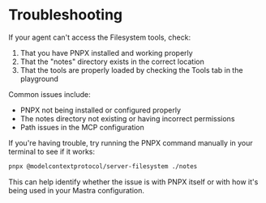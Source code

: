 # Troubleshooting

If your agent can't access the Filesystem tools, check:

1. That you have PNPX installed and working properly
2. That the "notes" directory exists in the correct location
3. That the tools are properly loaded by checking the Tools tab in the playground

Common issues include:
- PNPX not being installed or configured properly
- The notes directory not existing or having incorrect permissions
- Path issues in the MCP configuration

If you're having trouble, try running the PNPX command manually in your terminal to see if it works:

```bash
pnpx @modelcontextprotocol/server-filesystem ./notes
```

This can help identify whether the issue is with PNPX itself or with how it's being used in your Mastra configuration.
